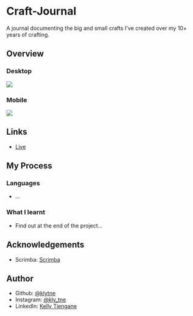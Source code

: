 # Craft-Journal

A journal documenting the big and small crafts I've created over my 10+ years of crafting.

## Overview
### Desktop

<img src="#">

### Mobile

<img src="#">

## Links
<ul>
  <li><a href="#">Live</a></li>
</ul>

## My Process
### Languages
<ul>
    <li>...</li>
</ul>

### What I learnt
<ul>
  <li>Find out at the end of the project...</li>
</ul>

## Acknowledgements
<ul>
  <li>Scrimba: <a href="https://scrimba.com">Scrimba</a></li>
</ul>

## Author
<ul>
  <li>Github: <a href="https://github.com/klytne">@klytne</a></li>
  <li>Instagram: <a href="https://www.instagram.com/kly.tne/">@kly_tne</a></li>
  <li>LinkedIn: <a href="https://www.linkedin.com/in/kelly-tiengane-4b72572a6/">Kelly Tiengane</li>
</ul>


